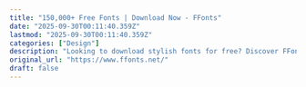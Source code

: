 ```yaml
---
title: "150,000+ Free Fonts | Download Now - FFonts"
date: "2025-09-30T00:11:40.359Z"
lastmod: "2025-09-30T00:11:40.359Z"
categories: ["Design"]
description: "Looking to download stylish fonts for free? Discover FFonts.net`s library of over 100,000+ fonts for personal use. ✔"
original_url: "https://www.ffonts.net/"
draft: false
---
```

